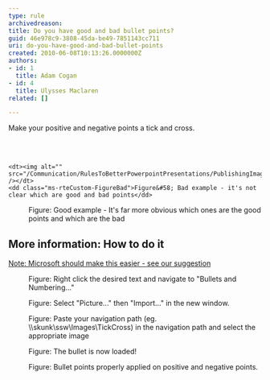 ```yaml
---
type: rule
archivedreason: 
title: Do you have good and bad bullet points?
guid: 46e978c9-3808-45da-be49-7851143cc711
uri: do-you-have-good-and-bad-bullet-points
created: 2010-06-08T10:13:26.0000000Z
authors:
- id: 1
  title: Adam Cogan
- id: 4
  title: Ulysses Maclaren
related: []

---
```




  <p>Make your positive and negative points a tick and cross. </p>

<br><excerpt class='endintro'></excerpt><br>

  <dl>
    
    <dt><img alt="" src="/Communication/RulesToBetterPowerpointPresentations/PublishingImages/TicksBad.jpg" /></dt>
    <dd class="ms-rteCustom-FigureBad">Figure&#58; Bad example - it's not clear which are good and bad points</dd>
</dl>
<dl>
    <dt><img alt="" src="/Communication/RulesToBetterPowerpointPresentations/PublishingImages/TicksGood.jpg" /></dt>
    <dd class="ms-rteCustom-FigureGood">Figure&#58; Good example - It's far more obvious which ones are the good points and which are the bad</dd>
</dl>
<dt>
<h2>More information&#58; How to do it</h2>
<p><a shape="rect" href="http&#58;//www.ssw.com.au/ssw/Standards/BetterSoftwareSuggestions/Office.aspx#RulesTicksCross">Note&#58; Microsoft should make this easier - see our suggestion</a></p>
<dl>
    <dt><img alt="" src="/Communication/RulesToBetterPowerpointPresentations/PublishingImages/RulesBullets01.jpg" /></dt>
    <dd class="ms-rteCustom-FigureNormal">Figure&#58; Right click the desired text and navigate to &quot;Bullets and Numbering...&quot;</dd>
</dl>
<dl>
    <dt><img alt="" src="/Communication/RulesToBetterPowerpointPresentations/PublishingImages/RulesBullets02.jpg" /></dt>
    <dd class="ms-rteCustom-FigureNormal">Figure&#58; Select &quot;Picture...&quot; then &quot;Import...&quot; in the new window.</dd>
</dl>
<dl>
    <dt><img alt="" src="/Communication/RulesToBetterPowerpointPresentations/PublishingImages/RulesBullets03.jpg" /></dt>
    <dd class="ms-rteCustom-FigureNormal">Figure&#58; Paste your navigation path (eg. \\skunk\ssw\Images\TickCross) in the navigation path and select the appropriate image</dd>
</dl>
<dl>
    <dt><img alt="" src="/Communication/RulesToBetterPowerpointPresentations/PublishingImages/RulesBullets04.jpg" /></dt>
    <dd class="ms-rteCustom-FigureNormal">Figure&#58; The bullet is now loaded!</dd>
</dl>
<dl>
    <dt><img alt="" src="/Communication/RulesToBetterPowerpointPresentations/PublishingImages/RulesBullets05.jpg" /></dt>
    <dd class="ms-rteCustom-FigureNormal">Figure&#58; Bullet points properly applied on positive and negative points.</dd>
</dl>
</dt>
<dl></dl>



